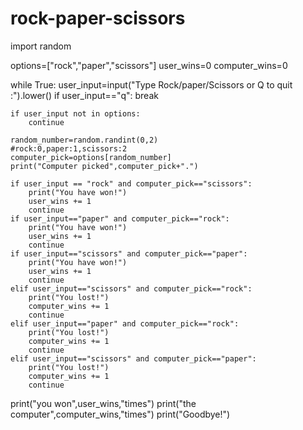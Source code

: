 # rock-paper-scissors
import random

options=["rock","paper","scissors"]
user_wins=0
computer_wins=0

while True:
    user_input=input("Type Rock/paper/Scissors or Q to quit :").lower()
    if user_input=="q":
        break
        
        
    if user_input not in options:
        continue
    
    random_number=random.randint(0,2) 
    #rock:0,paper:1,scissors:2
    computer_pick=options[random_number]
    print("Computer picked",computer_pick+".")
    
    if user_input == "rock" and computer_pick=="scissors":
        print("You have won!")
        user_wins += 1
        continue
    if user_input=="paper" and computer_pick=="rock":
        print("You have won!")
        user_wins += 1
        continue
    if user_input=="scissors" and computer_pick=="paper":
        print("You have won!")
        user_wins += 1
        continue
    elif user_input=="scissors" and computer_pick=="rock":
        print("You lost!")
        computer_wins += 1
        continue
    elif user_input=="paper" and computer_pick=="rock":
        print("You lost!")
        computer_wins += 1
        continue
    elif user_input=="scissors" and computer_pick=="paper":
        print("You lost!")
        computer_wins += 1
        continue
print("you won",user_wins,"times")
print("the computer",computer_wins,"times")
print("Goodbye!")
